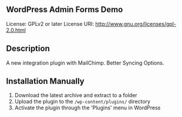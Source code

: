 ## WordPress Admin Forms Demo
License: GPLv2 or later
License URI: http://www.gnu.org/licenses/gpl-2.0.html

## Description
A new integration plugin with MailChimp. Better Syncing Options.

## Installation Manually
1. Download the latest archive and extract to a folder
2. Upload the plugin to the `/wp-content/plugins/` directory
3. Activate the plugin through the 'Plugins' menu in WordPress
